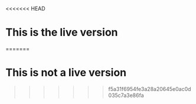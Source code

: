 <<<<<<< HEAD
# This is the live version
=======
# This is not a live version
>>>>>>> f5a31f6954fe3a28a20645e0ac0d035c7a3e86fa
